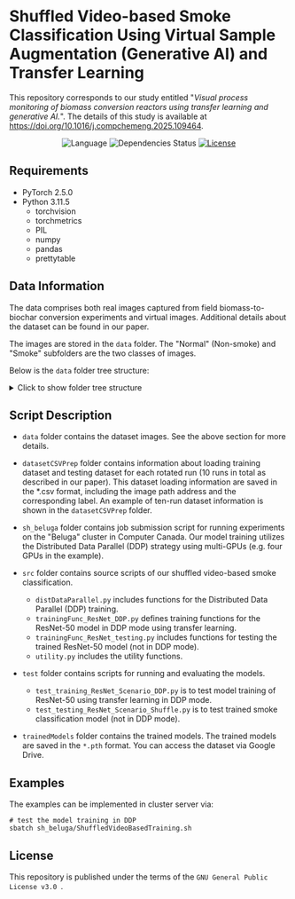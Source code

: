 # Shuffled Video-based Smoke Classification Using Virtual Sample Augmentation (Generative AI) and Transfer Learning 

This repository corresponds to our study entitled
"*Visual process monitoring of biomass conversion reactors using transfer learning and generative AI.*". The details of this study is available at https://doi.org/10.1016/j.compchemeng.2025.109464. 


<div align="center">

![Language](https://img.shields.io/badge/language-Python-blue?&logo=python)
![Dependencies Status](https://img.shields.io/badge/dependencies-PyTorch-brightgreen.svg)
[![License](https://img.shields.io/badge/license-GPL--3.0-blue)](LICENSE)
</div>



## Requirements
- PyTorch 2.5.0
- Python 3.11.5
    - torchvision
    - torchmetrics
    - PIL
    - numpy
    - pandas
    - prettytable


## Data Information
The data comprises both real images captured from field biomass-to-biochar conversion experiments and virtual images. Additional details about the dataset can be found in our paper.

The images are stored in the `data` folder. The "Normal" (Non-smoke) and "Smoke" subfolders are the two classes of images. 

Below is the `data` folder tree structure:

<details>
  <summary>Click to show folder tree structure</summary>


```
.
├── Gen1_200
│   ├── vid1
│   │   ├── Normal
│   │   └── Smoke
│   ├── vid10
│   │   ├── Normal
│   │   └── Smoke
│   ├── vid2
│   │   ├── Normal
│   │   └── Smoke
│   ├── vid3
│   │   ├── Normal
│   │   └── Smoke
│   ├── vid4
│   │   ├── Normal
│   │   └── Smoke
│   ├── vid5
│   │   ├── Normal
│   │   └── Smoke
│   ├── vid6
│   │   ├── Normal
│   │   └── Smoke
│   ├── vid7
│   │   ├── Normal
│   │   └── Smoke
│   ├── vid8
│   │   ├── Normal
│   │   └── Smoke
│   └── vid9
│       ├── Normal
│       └── Smoke
├── Gen2_200
│   ├── vid1
│   │   ├── Normal
│   │   └── Smoke
│   ├── vid10
│   │   ├── Normal
│   │   └── Smoke
│   ├── vid2
│   │   ├── Normal
│   │   └── Smoke
│   ├── vid3
│   │   ├── Normal
│   │   └── Smoke
│   ├── vid4
│   │   ├── Normal
│   │   └── Smoke
│   ├── vid5
│   │   ├── Normal
│   │   └── Smoke
│   ├── vid6
│   │   ├── Normal
│   │   └── Smoke
│   ├── vid7
│   │   ├── Normal
│   │   └── Smoke
│   ├── vid8
│   │   ├── Normal
│   │   └── Smoke
│   └── vid9
│       ├── Normal
│       └── Smoke
└── rawImgs_200
    ├── vid1
    │   ├── Normal
    │   └── Smoke
    ├── vid10
    │   ├── Normal
    │   └── Smoke
    ├── vid2
    │   ├── Normal
    │   └── Smoke
    ├── vid3
    │   ├── Normal
    │   └── Smoke
    ├── vid4
    │   ├── Normal
    │   └── Smoke
    ├── vid5
    │   ├── Normal
    │   └── Smoke
    ├── vid6
    │   ├── Normal
    │   └── Smoke
    ├── vid7
    │   ├── Normal
    │   └── Smoke
    ├── vid8
    │   ├── Normal
    │   └── Smoke
    └── vid9
        ├── Normal
        └── Smoke

94 directories, 0 files

```
</details>


## Script Description 
- `data` folder contains the dataset images. See the above section for more details.
- `datasetCSVPrep` folder contains information about loading training dataset and testing dataset for each rotated run (10 runs in total as described in our paper). This dataset loading information are saved in the *.csv format, including the image path address and the corresponding label. An example of ten-run dataset information is shown in the `datasetCSVPrep` folder.
- `sh_beluga` folder contains job submission script for running experiments on the "Beluga" cluster in Computer Canada. Our model training utilizes the Distributed Data Parallel (DDP) strategy using multi-GPUs (e.g. four GPUs in the example).

- `src` folder contains source scripts of our shuffled video-based smoke classification. 
  - `distDataParallel.py` includes functions for the Distributed Data Parallel (DDP) training.
  - `trainingFunc_ResNet_DDP.py` defines training functions for the ResNet-50 model in DDP mode using transfer learning. 
  - `trainingFunc_ResNet_testing.py` includes functions for testing the trained ResNet-50 model (not in DDP mode).
  - `utility.py` includes the utility functions.







- `test` folder contains scripts for running and evaluating the models.
  - `test_training_ResNet_Scenario_DDP.py` is to test model training of ResNet-50 using transfer learning in DDP mode.
  - `test_testing_ResNet_Scenario_Shuffle.py` is to test trained smoke classification model (not in DDP mode).


- `trainedModels` folder contains the trained models. The trained models are saved in the `*.pth` format. You can access the dataset via Google Drive.

## Examples 
The examples can be implemented in cluster server via:
```Shell 
# test the model training in DDP
sbatch sh_beluga/ShuffledVideoBasedTraining.sh
```


## License
This repository is published under the terms of the `GNU General Public License v3.0 `. 
